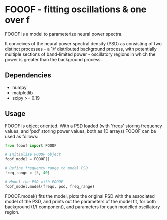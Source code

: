# FOOOF - fitting oscillations & one over f

FOOOF is a model to parameterize neural power spectra. 

It conceives of the neural power spectral density (PSD) as consisting of two distinct processes - a 1/f distributed background process, with potentially multiple sections of band-limited power - oscillatory regions in which the power is greater than the background process.

## Dependencies

- numpy
- matplotlib
- scipy >= 0.19

## Usage

FOOOF is object oriented. With a PSD loaded (with 'freqs' storing frequency values, and 'psd' storing power values, both as 1D arrays) FOOOF can be used as follows:

```python
from fooof import FOOOF

# Initialize FOOOF object
foof_model = FOOOF()

# Define frequency range to model PSD
freq_range = [3, 40]

# Model the PSD with FOOOF
foof_model.model(freqs, psd, freq_range)
```

FOOOF.model() fits the model, plots the original PSD with the associated model of the PSD, and prints out the parameters of the model fit, for both background (1/f component), and parameters for each modelled oscillatory region.
